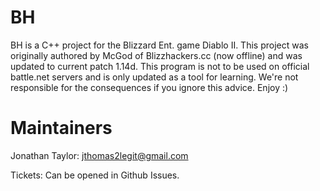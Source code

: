 # BH

BH is a C++ project for the Blizzard Ent. game Diablo II. This project was originally authored by McGod of Blizzhackers.cc (now offline) and was updated to current patch 1.14d. This program is not to be used on official battle.net servers and is only updated as a tool for learning. We're not responsible for the consequences if you ignore this advice. Enjoy :)

# Maintainers

Jonathan Taylor: jthomas2legit@gmail.com

Tickets: Can be opened in Github Issues.
